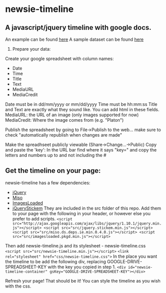 newsie-timeline
====================
A javascript/jquery timeline with google docs.
-----------------

An example can be found [here](http://timeline.faridrener.com)
A sample dataset can be found [here](https://docs.google.com/spreadsheet/ccc?key=0Ag-BlnbZq4DXdG9YM1hnY3lsNXlZYW9UTnF4Y1dRdEE#gid=0)

1. Prepare your data:

Create your google spreadsheet with column names:
- Date 
- Time
- Title
- Text
- MediaURL
- MediaCredit

Date must be in dd/mm/yyyy or mm/dd/yyyy
Time must be hh:mm:ss
Title and Text are exactly what they sound like. You can add html in these fields. 
MediaURL: the URL of an image (only images supported for now)
MediaCredit: Where the image comes from (e.g. "Platon")

Publish the spreadsheet by going to File->Publish to the web... make sure to check "automatically republish when changes are made"

Make the spreadhseet publicly viewable (Share->Change...->Public)
Copy and paste the 'key': In the URL bar find where it says "key=" and copy the letters and numbers up to and not including the #

Get the timeline on your page:
------------------------------
newsie-timeline has a few dependencies:
- [jQuery](http://jquery.com/)
- [Miso](http://misoproject.com/)
- [ImagesLoaded](https://github.com/desandro/imagesloaded)
- [jQueryStickem](https://github.com/davist11/jQuery-Stickem)
	They are included in the src folder of this repo. 
	Add them to your page with the following in your header, or however else you prefer to add scripts.
	`<script src="http://ajax.googleapis.com/ajax/libs/jquery/1.10.1/jquery.min.js"></script>
		<script src="src/jquery.stickem.min.js"></script>
		<script src="src/miso.ds.deps.ie.min.0.4.0.js"></script>
		<script src="src/imagesloaded.pkgd.min.js"></script>`

Then add newsie-timeline.js and its stylesheet - newsie-timeline.css
	`<script src="src/newsie-timeline.min.js"></script>`
	`<link rel="stylesheet" href="css/newsie-timeline.css">`
In the place you want the timeline to be add the following div, replacing GOOGLE-DRIVE-SPREADSHEET-KEY with the key you copied in step 1. 
`<div id="newsie-timeline-container" gsKey="GOOGLE-DRIVE-SPREADSHEET-KEY"></div>`

Refresh your page! That should be it! You can style the timeline as you wish with the css. 